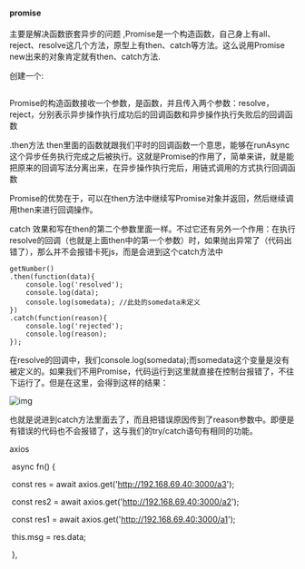 #### promise

主要是解决函数嵌套异步的问题  ,Promise是一个构造函数，自己身上有all、reject、resolve这几个方法，原型上有then、catch等方法。这么说用Promise new出来的对象肯定就有then、catch方法.

创建一个:

```

```



Promise的构造函数接收一个参数，是函数，并且传入两个参数：resolve，reject，分别表示异步操作执行成功后的回调函数和异步操作执行失败后的回调函数

 .then方法  then里面的函数就跟我们平时的回调函数一个意思，能够在runAsync这个异步任务执行完成之后被执行。这就是Promise的作用了，简单来讲，就是能把原来的回调写法分离出来，在异步操作执行完后，用链式调用的方式执行回调函数  

Promise的优势在于，可以在then方法中继续写Promise对象并返回，然后继续调用then来进行回调操作。



catch 效果和写在then的第二个参数里面一样。不过它还有另外一个作用：在执行resolve的回调（也就是上面then中的第一个参数）时，如果抛出异常了（代码出错了），那么并不会报错卡死js，而是会进到这个catch方法中

```
getNumber()
.then(function(data){
    console.log('resolved');
    console.log(data);
    console.log(somedata); //此处的somedata未定义
})
.catch(function(reason){
    console.log('rejected');
    console.log(reason);
});
```

在resolve的回调中，我们console.log(somedata);而somedata这个变量是没有被定义的。如果我们不用Promise，代码运行到这里就直接在控制台报错了，不往下运行了。但是在这里，会得到这样的结果：

![img](https://images2015.cnblogs.com/blog/520134/201603/520134-20160311004747147-1508291069.png)

 

也就是说进到catch方法里面去了，而且把错误原因传到了reason参数中。即便是有错误的代码也不会报错了，这与我们的try/catch语句有相同的功能。

axios

​    async fn() {

​            const res = await axios.get('http://192.168.69.40:3000/a3');

​            const res2 = await axios.get('http://192.168.69.40:3000/a2');

​            const res1 = await axios.get('http://192.168.69.40:3000/a1');

​            this.msg = res.data;

​          },
